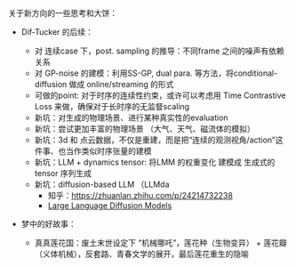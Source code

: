 关于新方向的一些思考和大饼：

- Dif-Tucker 的后续：
	- 对 连续case 下，post. sampling 的推导：不同frame 之间的噪声有依赖关系
	- 对 GP-noise 的建模：利用SS-GP, dual para. 等方法，将conditional-diffusion 做成 online/streaming 的形式
	- 可做的point: 对于时序的连续性约束，或许可以考虑用 Time Contrastive Loss 来做，确保对于长时序的无监督scaling 
	- 新坑：对生成的物理场景、进行某种真实性的evaluation
	- 新坑：尝试更加丰富的物理场景 （大气、天气、磁流体的模拟）
	- 新坑：3d 和 点云数据，不仅是重建，而是把“连续的观测视角/action”这件事、也当作类似时序张量的建模
	- 新坑：LLM + dynamics tensor: 将LMM 的权重变化 建模成 生成式的 tensor 序列生成
	- 新坑：diffusion-based LLM （LLMda 
		- 知乎：https://zhuanlan.zhihu.com/p/24214732238
		- [Large Language Diffusion Models](https://ml-gsai.github.io/LLaDA-demo/ "https://ml-gsai.github.io/llada-demo/")


- 梦中的好故事：
	- 真真莲花国：废土末世设定下 “机械哪吒”，莲花种（生物变异） + 莲花瓣（义体机械），反套路、青春文学的展开，最后莲花重生的隐喻
